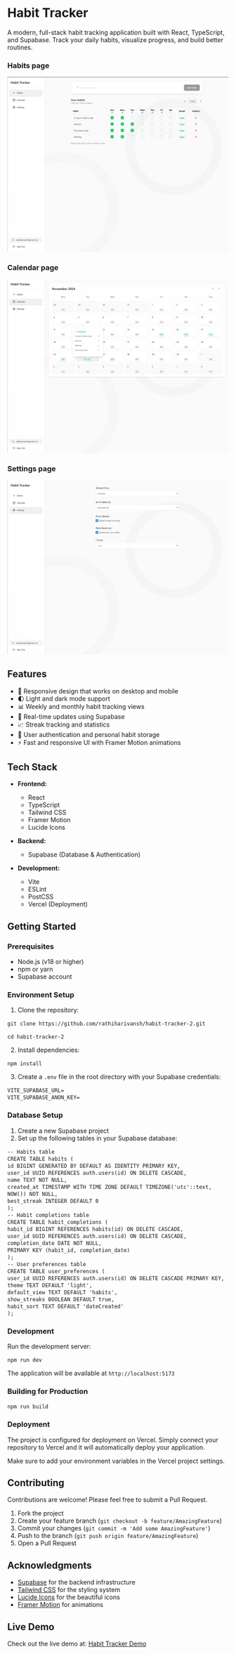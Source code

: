 # Habit Tracker

A modern, full-stack habit tracking application built with React, TypeScript, and Supabase. Track your daily habits, visualize progress, and build better routines.

### Habits page

![alt text](image.png)

### Calendar page

![alt text](image-1.png)

### Settings page

![alt text](image-2.png)

## Features

- 📱 Responsive design that works on desktop and mobile
- 🌓 Light and dark mode support
- 📊 Weekly and monthly habit tracking views
- 🔄 Real-time updates using Supabase
- 📈 Streak tracking and statistics
- 🔐 User authentication and personal habit storage
- ⚡ Fast and responsive UI with Framer Motion animations

## Tech Stack

- **Frontend:**

  - React
  - TypeScript
  - Tailwind CSS
  - Framer Motion
  - Lucide Icons

- **Backend:**

  - Supabase (Database & Authentication)

- **Development:**
  - Vite
  - ESLint
  - PostCSS
  - Vercel (Deployment)

## Getting Started

### Prerequisites

- Node.js (v18 or higher)
- npm or yarn
- Supabase account

### Environment Setup

1. Clone the repository:

```
git clone https://github.com/rathiharivansh/habit-tracker-2.git
```

```
cd habit-tracker-2
```

2. Install dependencies:

```
npm install
```

3. Create a `.env` file in the root directory with your Supabase credentials:

```
VITE_SUPABASE_URL=
VITE_SUPABASE_ANON_KEY=
```

### Database Setup

1. Create a new Supabase project
2. Set up the following tables in your Supabase database:

```
-- Habits table
CREATE TABLE habits (
id BIGINT GENERATED BY DEFAULT AS IDENTITY PRIMARY KEY,
user_id UUID REFERENCES auth.users(id) ON DELETE CASCADE,
name TEXT NOT NULL,
created_at TIMESTAMP WITH TIME ZONE DEFAULT TIMEZONE('utc'::text, NOW()) NOT NULL,
best_streak INTEGER DEFAULT 0
);
-- Habit completions table
CREATE TABLE habit_completions (
habit_id BIGINT REFERENCES habits(id) ON DELETE CASCADE,
user_id UUID REFERENCES auth.users(id) ON DELETE CASCADE,
completion_date DATE NOT NULL,
PRIMARY KEY (habit_id, completion_date)
);
-- User preferences table
CREATE TABLE user_preferences (
user_id UUID REFERENCES auth.users(id) ON DELETE CASCADE PRIMARY KEY,
theme TEXT DEFAULT 'light',
default_view TEXT DEFAULT 'habits',
show_streaks BOOLEAN DEFAULT true,
habit_sort TEXT DEFAULT 'dateCreated'
);

```

### Development

Run the development server:

```
npm run dev
```

The application will be available at `http://localhost:5173`

### Building for Production

```
npm run build
```

### Deployment

The project is configured for deployment on Vercel. Simply connect your repository to Vercel and it will automatically deploy your application.

Make sure to add your environment variables in the Vercel project settings.

## Contributing

Contributions are welcome! Please feel free to submit a Pull Request.

1. Fork the project
2. Create your feature branch (`git checkout -b feature/AmazingFeature`)
3. Commit your changes (`git commit -m 'Add some AmazingFeature'`)
4. Push to the branch (`git push origin feature/AmazingFeature`)
5. Open a Pull Request

## Acknowledgments

- [Supabase](https://supabase.io/) for the backend infrastructure
- [Tailwind CSS](https://tailwindcss.com/) for the styling system
- [Lucide Icons](https://lucide.dev/) for the beautiful icons
- [Framer Motion](https://www.framer.com/motion/) for animations

## Live Demo

Check out the live demo at: [Habit Tracker Demo](https://habit-tracker-2-mhq2ufsrh-rathiharivansh-gmailcoms-projects.vercel.app/)
